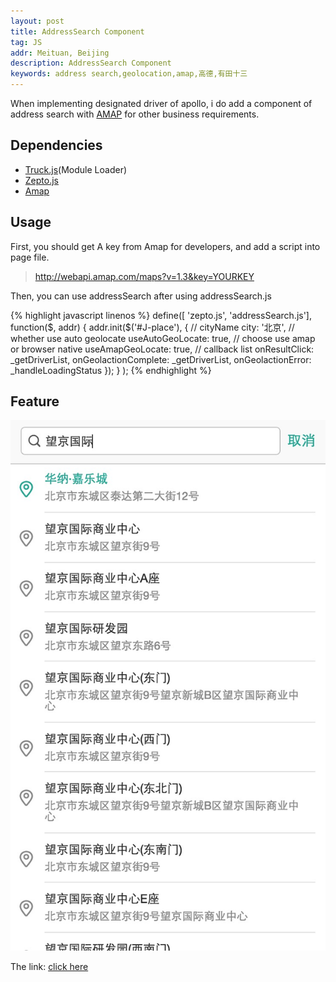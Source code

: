 ```yaml
---
layout: post
title: AddressSearch Component
tag: JS
addr: Meituan, Beijing
description: AddressSearch Component
keywords: address search,geolocation,amap,高德,有田十三
---
```


When implementing designated driver of apollo, i do add a component of address search with [AMAP](http://lbs.amap.com/api/javascript-api/summary-3/) for other business requirements.
<!--more-->

Dependencies
------------

* [Truck.js](http://www.slideshare.net/meituantech/truck-js-web)(Module Loader)
* [Zepto.js](http://zeptojs.com/)
* [Amap](http://lbs.amap.com/api/javascript-api/summary-3/)

Usage
-----

First, you should get A key from Amap for developers, and add a script into page file.
> http://webapi.amap.com/maps?v=1.3&key=YOURKEY

Then, you can use addressSearch after using addressSearch.js

{% highlight javascript linenos %}
define([
	'zepto.js',
	'addressSearch.js'], function($, addr) {
		addr.init($('#J-place'), {
			// cityName
		    city: '北京',
		    // whether use auto geolocate
		    useAutoGeoLocate: true,
		    // choose use amap or browser native
		    useAmapGeoLocate: true,
		    // callback list
		    onResultClick: _getDriverList,
		    onGeolactionComplete: _getDriverList,
		    onGeolactionError: _handleLoadingStatus
		});
	}
);
{% endhighlight %}




Feature
-------
![img](/static/img/address.png)

The link: [click here](http://192.168.128.63:3000/apollo/product/drive?showType=driverDetail&cateId=5)
<!--more-->
